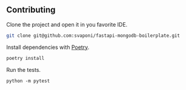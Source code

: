 ## Contributing

Clone the project and open it in you favorite IDE.

```bash
git clone git@github.com:svaponi/fastapi-mongodb-boilerplate.git
```

Install dependencies with [Poetry](https://python-poetry.org/docs/#installation).

````sh
poetry install
````

Run the tests.

```shell
python -m pytest
```
